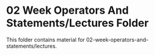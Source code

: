# 02 Week Operators And Statements/Lectures Folder

This folder contains material for 02-week-operators-and-statements/lectures.